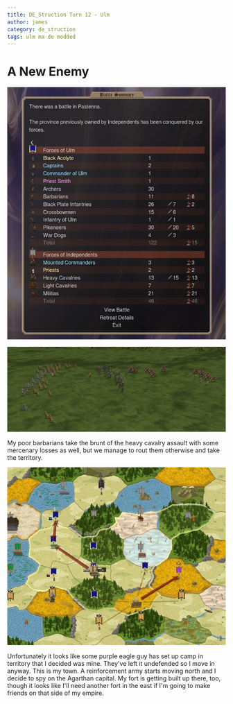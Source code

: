 ```yaml
---
title: DE_Struction Turn 12 - Ulm
author: james
category: de_struction
tags: ulm ma de modded
---
```


# A New Enemy

![Battle Report](/assets/images/ulm_12001.jpg)

![Slaughtering Horses](/assets/images/ulm_12002.jpg)

My poor barbarians take the brunt of the heavy cavalry assault with some mercenary losses as well, but we manage to rout them otherwise and take the territory.

![Orders](/assets/images/ulm_12003.jpg)

Unfortunately it looks like some purple eagle guy has set up camp in territory that I decided was mine. They've left it undefended so I move in anyway. This is my town. A reinforcement army starts moving north and I decide to spy on the Agarthan capital. My fort is getting built up there, too, though it looks like I'll need another fort in the east if I'm going to make friends on that side of my empire.
